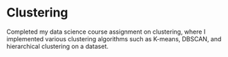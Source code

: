 # Clustering
Completed my data science course assignment on clustering, where I implemented various clustering algorithms such as K-means, DBSCAN, and hierarchical clustering on a dataset.
